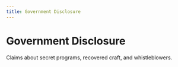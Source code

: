```yaml
---
title: Government Disclosure
---
```


# Government Disclosure

Claims about secret programs, recovered craft, and whistleblowers.
